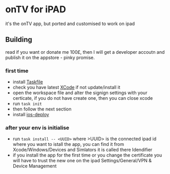# onTV for iPAD

it's the onTV app, but ported and customised to work on ipad

## Building

read if you want or donate me 100£, then I will get a developer accoutn and publish it on the appstore - pinky promise.

### first time

* install [Taskfile](https://taskfile.dev/#/installation)
* check you have latest [XCode](https://developer.apple.com/xcode/) if not update/install it
* open the workspace file and alter the signign settings with your certicate, if you do not have create one, then you can close xcode
* run `task init`
* then follow the next section
* install [ios-deploy](https://github.com/ios-control/ios-deploy#installation)

### after your env is initialise

* run `task install -- <UUID>` where >UUID> is the connected ipad id where you want to istall the app, you can find it from Xcode/Windows/Devices and Simlators it is called there Idendifier
* if you install the app for the first time or you change the certificate you will have to trust the new one on the ipad Settings/General/VPN & Device Management
